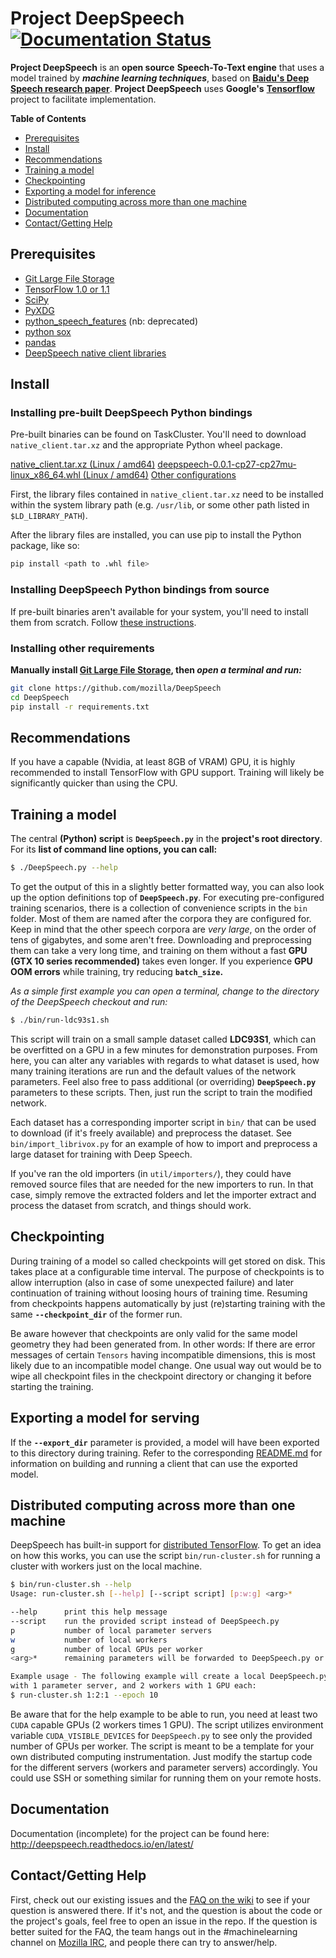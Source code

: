 # Project DeepSpeech [![Documentation Status](https://readthedocs.org/projects/deepspeech/badge/?version=latest)](http://deepspeech.readthedocs.io/en/latest/?badge=latest)

**Project DeepSpeech** is an **open source** **Speech-To-Text engine** that uses a model trained by ***machine learning techniques***, based on <a href="https://arxiv.org/abs/1412.5567"><b>Baidu's Deep Speech research paper</b></a>. **Project DeepSpeech** uses **Google's** <a href="https://www.tensorflow.org/"><b>Tensorflow</b></a> project to facilitate implementation.

**Table of Contents**

- [Prerequisites](#prerequisites)
- [Install](#install)
- [Recommendations](#recommendations)
- [Training a model](#training-a-model)
- [Checkpointing](#checkpointing)
- [Exporting a model for inference](#exporting-a-model-for-inference)
- [Distributed computing across more than one machine](#distributed-computing-across-more-than-one-machine)
- [Documentation](#documentation)
- [Contact/Getting Help](#contactgetting-help)

## Prerequisites

* [Git Large File Storage](https://git-lfs.github.com/)
* [TensorFlow 1.0 or 1.1](https://www.tensorflow.org/install/)
* [SciPy](https://scipy.org/install.html)
* [PyXDG](https://pypi.python.org/pypi/pyxdg)
* [python_speech_features](https://pypi.python.org/pypi/python_speech_features) (nb: deprecated)
* [python sox](https://pypi.python.org/pypi/sox)
* [pandas](https://pypi.python.org/pypi/pandas)
* [DeepSpeech native client libraries](https://tools.taskcluster.net/index/artifacts/#project.deepspeech.deepspeech.native_client.master/)

## Install

### Installing pre-built DeepSpeech Python bindings
Pre-built binaries can be found on TaskCluster. You'll need to download `native_client.tar.xz` and the appropriate Python wheel package.

[native_client.tar.xz (Linux / amd64)](https://index.taskcluster.net/v1/task/project.deepspeech.deepspeech.native_client.master.cpu/artifacts/public/native_client.tar.xz)
[deepspeech-0.0.1-cp27-cp27mu-linux_x86_64.whl (Linux / amd64)](https://index.taskcluster.net/v1/task/project.deepspeech.deepspeech.native_client.master.cpu/artifacts/public/deepspeech-0.0.1-cp27-cp27mu-linux_x86_64.whl)
[Other configurations](https://tools.taskcluster.net/index/artifacts/#project.deepspeech.deepspeech.native_client.master/project.deepspeech.deepspeech.native_client.master)

First, the library files contained in `native_client.tar.xz` need to be installed within the system library path (e.g. `/usr/lib`, or some other path listed in `$LD_LIBRARY_PATH`).

After the library files are installed, you can use pip to install the Python package, like so:
```bash
pip install <path to .whl file>
```

### Installing DeepSpeech Python bindings from source

If pre-built binaries aren't available for your system, you'll need to install them from scratch. Follow [these instructions](native_client/README.md).

### Installing other requirements

**Manually install [Git Large File Storage](https://git-lfs.github.com/), then *open a terminal and run:***
```bash
git clone https://github.com/mozilla/DeepSpeech
cd DeepSpeech
pip install -r requirements.txt
```

## Recommendations

If you have a capable (Nvidia, at least 8GB of VRAM) GPU, it is highly recommended to install TensorFlow with GPU support. Training will likely be significantly quicker than using the CPU.

## Training a model

The central **(Python) script** is **`DeepSpeech.py`** in the **project's root directory**. For its **list of command line options, you can call:**

```bash
$ ./DeepSpeech.py --help
```

To get the output of this in a slightly better formatted way, you can also look up the option definitions top of **`DeepSpeech.py`**. For executing pre-configured training scenarios, there is a collection of convenience scripts in the `bin` folder. Most of them are named after the corpora they are configured for. Keep in mind that the other speech corpora are *very large*, on the order of tens of gigabytes, and some aren't free. Downloading and preprocessing them can take a very long time, and training on them without a fast **GPU (GTX 10 series recommended)** takes even longer. If you experience **GPU OOM errors** while training, try reducing **`batch_size`.**

*As a simple first example you can open a terminal, change to the directory of the DeepSpeech checkout and run:*

```bash
$ ./bin/run-ldc93s1.sh
```

This script will train on a small sample dataset called **LDC93S1**, which can be overfitted on a GPU in a few minutes for demonstration purposes. From here, you can alter any variables with regards to what dataset is used, how many training iterations are run and the default values of the network parameters. Feel also free to pass additional (or overriding) **`DeepSpeech.py`** parameters to these scripts. Then, just run the script to train the modified network.

Each dataset has a corresponding importer script in `bin/` that can be used to download (if it's freely available) and preprocess the dataset. See `bin/import_librivox.py` for an example of how to import and preprocess a large dataset for training with Deep Speech.

If you've ran the old importers (in `util/importers/`), they could have removed source files that are needed for the new importers to run. In that case, simply remove the extracted folders and let the importer extract and process the dataset from scratch, and things should work.

## Checkpointing

During training of a model so called checkpoints will get stored on disk. This takes place at a configurable time interval. The purpose of checkpoints is to allow interruption (also in case of some unexpected failure) and later continuation of training without loosing hours of training time. Resuming from checkpoints happens automatically by just (re)starting training with the same **`--checkpoint_dir`** of the former run.

Be aware however that checkpoints are only valid for the same model geometry they had been generated from. In other words: If there are error messages of certain `Tensors` having incompatible dimensions, this is most likely due to an incompatible model change. One usual way out would be to wipe all checkpoint files in the checkpoint directory or changing it before starting the training.

## Exporting a model for serving

If the **`--export_dir`** parameter is provided, a model will have been exported to this directory during training.
Refer to the corresponding [README.md](native_client/README.md) for information on building and running a client that can use the exported model.

## Distributed computing across more than one machine

DeepSpeech has built-in support for [distributed TensorFlow](https://www.tensorflow.org/deploy/distributed). To get an idea on how this works, you can use the script `bin/run-cluster.sh` for running a cluster with workers just on the local machine.

```bash
$ bin/run-cluster.sh --help
Usage: run-cluster.sh [--help] [--script script] [p:w:g] <arg>*

--help      print this help message
--script    run the provided script instead of DeepSpeech.py
p           number of local parameter servers
w           number of local workers
g           number of local GPUs per worker
<arg>*      remaining parameters will be forwarded to DeepSpeech.py or a provided script

Example usage - The following example will create a local DeepSpeech.py cluster
with 1 parameter server, and 2 workers with 1 GPU each:
$ run-cluster.sh 1:2:1 --epoch 10
```

Be aware that for the help example to be able to run, you need at least two `CUDA` capable GPUs (2 workers times 1 GPU). The script utilizes environment variable `CUDA_VISIBLE_DEVICES` for `DeepSpeech.py` to see only the provided number of GPUs per worker. The script is meant to be a template for your own distributed computing instrumentation. Just modify the startup code for the different servers (workers and parameter servers) accordingly. You could use SSH or something similar for running them on your remote hosts.

## Documentation

Documentation (incomplete) for the project can be found here: http://deepspeech.readthedocs.io/en/latest/

## Contact/Getting Help

First, check out our existing issues and the [FAQ on the wiki](https://github.com/mozilla/DeepSpeech/wiki) to see if your question is answered there. If it's not, and the question is about the code or the project's goals, feel free to open an issue in the repo. If the question is better suited for the FAQ, the team hangs out in the #machinelearning channel on [Mozilla IRC](https://wiki.mozilla.org/IRC), and people there can try to answer/help.
